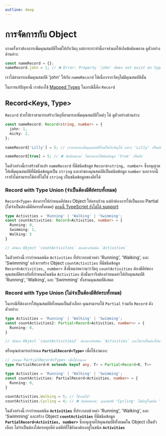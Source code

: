 ```yaml
---
outline: deep
---
```

# การจัดการกับ Object

บางครั้งเราต้องการเพิ่มคุณสมบัติใหม่ให้กับวัตถุ แต่การกระทำนี้อาจส่งผลให้เกิดข้อผิดพลาด ดูตัวอย่างด้านล่าง:

```ts
const nameRecord = {};
nameRecord.john = 1; // ❌ Error: Property 'john' does not exist on type '{}'.
```

เราไม่สามารถเพิ่มคุณสมบัติ 'john' ให้กับ `nameRecord` ได้เนื่องจากวัตถุไม่มีคุณสมบัตินั้น

ในการแก้ปัญหานี้ เราต้องใช้ [Mapped Types](../handbook/mapped-types) ในกรณีนี้คือ `Record`

## Record<Keys, Type>

`Record` ช่วยให้เราสามารถสร้างวัตถุที่สามารถเพิ่มคุณสมบัติใหม่ๆ ได้ ดูตัวอย่างด้านล่าง:

```typescript
const nameRecord: Record<string, number> = {
  john: 1,
  micky: 2,
};
 
nameRecord['Lilly'] = 5; // เราสามารถเพิ่มคุณสมบัติใหม่ให้กับวัตถุได้ เพราะ 'Lilly' เป็นชนิดข้อมูล string

nameRecord[true] = 5; // ❌ ข้อผิดพลาด: ไม่สามารถใช้ชนิดข้อมูล 'true' เป็นคีย์
```

ในตัวอย่างนี้เราสร้างตัวแปร `nameRecord` ที่มีชนิดข้อมูล `Record<string, number>` ซึ่งอนุญาตให้เพิ่มคุณสมบัติที่มีชนิดข้อมูลเป็น `string` และค่าของคุณสมบัติเป็นชนิดข้อมูล `number` นอกจากนี้เรายังไม่สามารถใช้ค่าที่ไม่ใช่ `string` เป็นชนิดข้อมูลของคีย์ได้

### Record with Type Union (จำเป็นต้องมีคีย์ครบทั้งหมด)

`Record<Type>` ต้องการให้กำหนดคีย์ของ Object ให้ครบถ้วน แต่ถ้าต้องการให้เป็นแบบ Partial (ไม่จำเป็นต้องมีคีย์ครบทั้งหมด) [ตอนนี้ TypeScript ยังไม่ได้ support](https://github.com/microsoft/TypeScript/issues/43918)

```typescript
type Activities = 'Running' | 'Walking' | 'Swimming';
const countActivities: Record<Activities, number> = {
  Running: 0,
  Swimming: 1,
  Walking: 5
}

// คีย์ของ Object `countActivities` ต้องตรงกับชนิด `Activities`
```

ในตัวอย่างนี้ เรากำหนดชนิด `Activities`
ที่ประกอบด้วยค่า 'Running', 'Walking', และ 'Swimming' แล้วเราสร้าง Object `countActivities`
ที่มีชนิดข้อมูล `Record<Activities, number>`
สิ่งนี้หมายความว่าวัตถุ `countActivities`
ต้องมีคีย์ของคุณสมบัติตรงกับที่กำหนดในชนิด `Activities`
ดังนั้นเราจึงต้องกำหนดค่าให้กับคุณสมบัติ 'Running', 'Walking', และ 'Swimming' ทั้งสามคุณสมบัติเสมอ

### Record with Type Union  (ไม่จำเป็นต้องมีคีย์ครบทั้งหมด)

ในกรณีที่ต้องการให้คุณสมบัติทั้งหมดเป็นตัวเลือก คุณสามารถใช้ `Partial` ร่วมกับ `Record` ดังตัวอย่าง:

```ts
type Activities = 'Running' | 'Walking' | 'Swimming';
const countActivities2: Partial<Record<Activities, number>> = {
  Running: 0,
}

// คีย์ของ Object `countActivities2` ต้องตรงกับชนิด `Activities` และไม่จำเป็นต้องใส่ครบ
```

หรือคุณสามารถกำหนด **`PartialRecord<Type>`** เพื่อใช้งานเอง:

```typescript
// กำหนด PartialRecord<Type> เพื่อใช้งานเอง
type PartialRecord<K extends keyof any, T> = Partial<Record<K, T>>

type Activities = 'Running' | 'Walking' | 'Swimming';
const countActivities: PartialRecord<Activities, number> = {
  Running: 0,
}
 
countActivities.Walking = 5; // ใช้งานได้!
countActivities.Cycling = 4; // ❌ ข้อผิดพลาด: คุณสมบัติ 'Cycling' ไม่มีอยู่ในชนิด 'Partial<Record<Activities, number>>'
```

ในตัวอย่างนี้ เรากำหนดชนิด **`Activities`** ที่ประกอบด้วยค่า 'Running', 'Walking', และ 'Swimming' และสร้าง Object **`countActivities`** ที่มีชนิดข้อมูล **`PartialRecord<Activities, number>`** ซึ่งอนุญาตให้คุณสมบัติทั้งหมดใน Object เป็นตัวเลือก ไม่จำเป็นต้องใส่ครบทุกคีย์ แต่คีย์ที่ใช้ยังคงต้องอยู่ในชนิด **`Activities`**
